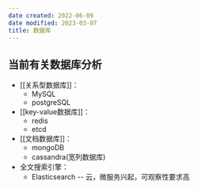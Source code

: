```yaml
---
date created: 2022-06-09
date modified: 2023-03-07
title: 数据库
---
```


## 当前有关数据库分析

- [[关系型数据库]]：
	- MySQL
	- postgreSQL
- [[key-value数据库]]：
	- redis
	- etcd
- [[文档数据库]]：
	- mongoDB
	- cassandra(宽列数据库)
- 全文搜索引擎：
	- Elasticsearch -- 云，微服务兴起，可观察性要求高
